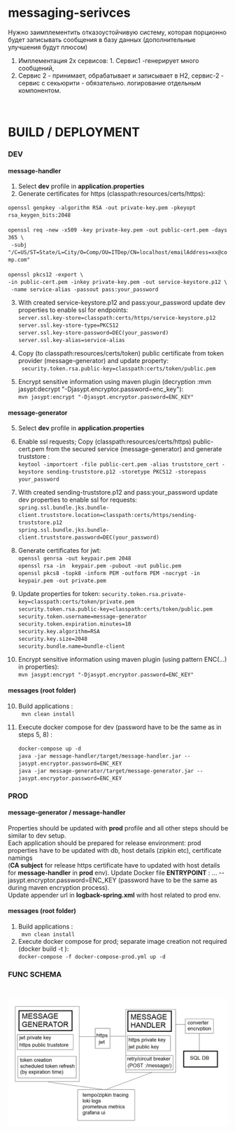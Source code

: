 # messaging-serivces
Нужно заимплементить отказоустойчивую систему, которая порционно будет записывать сообщения в базу данных (дополнительные улучшения будут плюсом)
1. Имплементация 2х сервисов: 1. Сервис1 -генерирует много сообщений,  
2. Сервис 2 - принимает, обрабатывает и записывает в Н2, сервис-2 - сервис с секьюрити - обязательно. 
логирование отдельным компонентом.
<br/>



# BUILD / DEPLOYMENT
### DEV
#### message-handler
1. Select **dev** profile in **application.properties**
2. Generate certificates for https (classpath:resources/certs/https): <br/>

``openssl genpkey -algorithm RSA -out private-key.pem -pkeyopt rsa_keygen_bits:2048`` <br/><br/>
``openssl req -new -x509 -key private-key.pem -out public-cert.pem -days 365 \`` <br/>
`` -subj "/C=US/ST=State/L=City/O=Comp/OU=ITDep/CN=localhost/emailAddress=xx@comp.com"`` <br/><br/>
``openssl pkcs12 -export \ ``<br/> 
`` -in public-cert.pem -inkey private-key.pem -out service-keystore.p12 \ ``<br/> 
`` -name service-alias -passout pass:your_password`` <br/>

3. With created service-keystore.p12 and pass:your_password update dev properties to enable ssl for endpoints:<br/>
``server.ssl.key-store=classpath:certs/https/service-keystore.p12`` <br/>
``server.ssl.key-store-type=PKCS12`` <br/>
``server.ssl.key-store-password=DEC(your_password)`` <br/>
``server.ssl.key-alias=service-alias`` <br/>

4. Copy (to classpath:resources/certs/token) public certificate from token provider (message-generator) and update property: <br/>
`` security.token.rsa.public-key=classpath:certs/token/public.pem`` <br/>

5. Encrypt sensitive information using maven plugin  (decryption :mvn jasypt:decrypt "-Djasypt.encryptor.password=enc_key"): <br/>
   ``mvn jasypt:encrypt "-Djasypt.encryptor.password=ENC_KEY"`` <br/>

#### message-generator
5. Select **dev** profile in **application.properties**
6. Enable ssl requests; Copy (classpath:resources/certs/https) public-cert.pem from the secured service (message-generator) and 
generate truststore : <br/>
``keytool -importcert -file public-cert.pem -alias truststore_cert -keystore sending-truststore.p12 -storetype PKCS12 -storepass your_password`` <br/>

7. With created sending-truststore.p12 and pass:your_password update dev properties to enable ssl for requests:
``spring.ssl.bundle.jks.bundle-client.truststore.location=classpath:certs/https/sending-truststore.p12`` <br/>
``spring.ssl.bundle.jks.bundle-client.truststore.password=DEC(your_password)`` <br/>
8. Generate certificates for jwt:<br/>
``openssl genrsa -out keypair.pem 2048`` <br/>
``openssl rsa -in  keypair.pem -pubout -out public.pem`` <br/>
``openssl pkcs8 -topk8 -inform PEM -outform PEM -nocrypt -in keypair.pem -out private.pem`` <br/>

9. Update properties for token:
   ``security.token.rsa.private-key=classpath:certs/token/private.pem`` <br/>
   ``security.token.rsa.public-key=classpath:certs/token/public.pem`` <br/>
   ``security.token.username=message-generator`` <br/>
   ``security.token.expiration.minutes=10`` <br/>
   ``security.key.algorithm=RSA`` <br/>
   ``security.key.size=2048`` <br/>
   ``security.bundle.name=bundle-client`` <br/>

9. Encrypt sensitive information using maven plugin (using pattern ENC(...) in properties):  <br/>
   ``mvn jasypt:encrypt "-Djasypt.encryptor.password=ENC_KEY"`` <br/>

#### messages (root folder)
10. Build applications : <br/>
   `` mvn clean install`` <br/>
11. Execute docker compose for dev (password have to be the same as in steps 5, 8) : <br/>

    ``docker-compose up -d`` <br/>
    ``java -jar message-handler/target/message-handler.jar --jasypt.encryptor.password=ENC_KEY`` <br/>
    ``java -jar message-generator/target/message-generator.jar --jasypt.encryptor.password=ENC_KEY`` <br/>
### PROD
#### message-generator / message-handler
Properties should be updated with **prod** profile and all other steps should be similar to dev setup.<br/>
Each application should be prepared for release environment: prod properties have to be updated with db, host details (zipkin etc), certificate namings <br/>
(**CA subject** for release https certificate have to updated with host details for **message-handler** in **prod** env).
Update Docker file **ENTRYPOINT** : ... --jasypt.encryptor.password=ENC_KEY  (password have to be the same as during maven encryption process). <br/>
Update appender url in **logback-spring.xml** with host related to prod env.
#### messages (root folder)
1. Build applications : <br/>
    `` mvn clean install`` <br/>
2. Execute docker compose for prod; separate image creation not required (docker build -t <name>): <br/>
``docker-compose -f docker-compose-prod.yml up -d`` <br/>
### FUNC SCHEMA
<br/>
<p align="center">
  <img src="https://github.com/Balagurovskiy/messaging-serivces/blob/24f41d51ec9a8fd5826d9712550dd2816f03b958/scheme.jpg" title="hover text">
</p>

